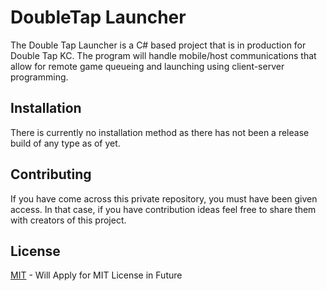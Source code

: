 # DoubleTap Launcher

The Double Tap Launcher is a C# based project that is in production for Double Tap KC. The program will handle mobile/host communications that allow for remote game queueing and launching using client-server programming.

## Installation

There is currently no installation method as there has not been a release build of any type as of yet.

## Contributing
If you have come across this private repository, you must have been given access. In that case, if you have contribution ideas feel free to share them with creators of this project.

## License
[MIT](https://choosealicense.com/licenses/mit/) - Will Apply for MIT License in Future
